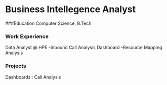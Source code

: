 # Business Intellegence Analyst

###Education
Computer Science, B.Tech

### Work Experience
Data Analyst @ HPE
-Inbound Call Analysis Dashboard
-Resource Mapping Analysis

### Projects
Dashboards : Call Analysis
